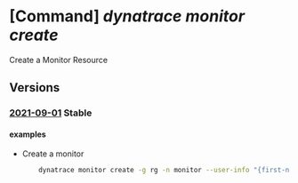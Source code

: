 # [Command] _dynatrace monitor create_

Create a Monitor Resource

## Versions

### [2021-09-01](/Resources/mgmt-plane/L3N1YnNjcmlwdGlvbnMve30vcmVzb3VyY2Vncm91cHMve30vcHJvdmlkZXJzL2R5bmF0cmFjZS5vYnNlcnZhYmlsaXR5L21vbml0b3JzL3t9/2021-09-01.xml) **Stable**

<!-- mgmt-plane /subscriptions/{}/resourcegroups/{}/providers/dynatrace.observability/monitors/{} 2021-09-01 -->

#### examples

- Create a monitor
    ```bash
        dynatrace monitor create -g rg -n monitor --user-info "{first-name:Alice,last-name:Bobab,email-address:Alice@microsoft.com,phone-number:1234567890,country:US}" --plan-data "{usage-type:committed,billing-cycle:Monthly,plan-details:azureportalintegration_privatepreview@TIDhjdtn7tfnxcy,effective-date:2022-08-20}" --environment "{single-sign-on:{aad-domains:['abc']}}"
    ```
